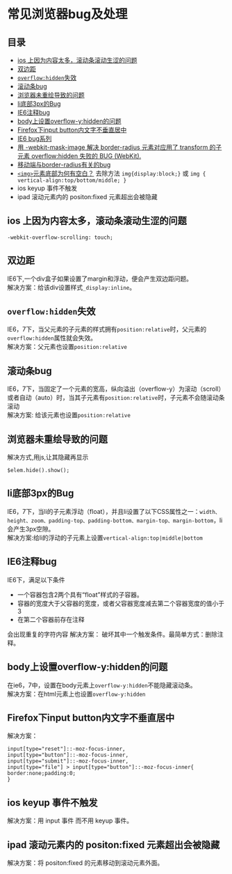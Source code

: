 # 常见浏览器bug及处理
## 目录
* [ios 上因为内容太多，滚动条滚动生涩的问题](#ios-scroll-bug)
* [双边距](#double-margin)
* [`overflow:hidden`失效](#double-margin)
* [滚动条bug](#double-margin)
* [浏览器未重绘导致的问题](#repaint)
* [li底部3px的Bug](#float-li-3px)
* [IE6注释bug](#repeat-text)
* [body上设置overflow-y:hidden的问题](#over-flow-y)
* [Firefox下input button内文字不垂直居中](#text-v-center)
* [IE6 bug系列](http://www.css88.com/archives/tag/ie6-bug)
* [用 -webkit-mask-image 解决 border-radius 元素对应用了 transform 的子元素 overflow:hidden 失败的 BUG (WebKit).](http://www.html-js.com/article/Mczone-CSS-to-solve-the-element-borderradius-for-child-elements-of-the-overflowhidden-transform-applications-of-the-failure-of-BUG-with-webkitmaskimage)
* [移动端与border-radius有关的bug](http://makaiqian.com/yu-border-radiusyou-guan-de-bug/)
* [`<img>`元素底部为何有空白？](https://www.zhihu.com/question/21558138) 去除方法 `img{display:block;}` 或 `img { vertical-align:top/bottom/middle; }`
* ios keyup 事件不触发
* ipad 滚动元素内的 positon:fixed 元素超出会被隐藏

## <a name="ios-scroll-bug">ios 上因为内容太多，滚动条滚动生涩的问题</a>
```
-webkit-overflow-scrolling: touch; 
```

## <a name="double-margin">双边距</a>
IE6下,一个div盒子如果设置了margin和浮动，便会产生双边距问题。    
解决方案：给该div设置样式`_display:inline`。

## <a name="overflow-hidden-bug">`overflow:hidden`失效</a>
IE6，7下，当父元素的子元素的样式拥有`position:relative`时，父元素的`overflow:hidden`属性就会失效。    
解决方案：父元素也设置`position:relative`

## <a name="scroll-hidden-bug">滚动条bug</a>
IE6，7下，当固定了一个元素的宽高，纵向溢出（overflow-y）为滚动（scroll）或者自动（auto）时，当其子元素有`position:relative`时，子元素不会随滚动条滚动    
解决方案: 给该元素也设置`position:relative`

## <a name="repaint">浏览器未重绘导致的问题</a>
解决方式,用js,让其隐藏再显示
```
$elem.hide().show();
```

## <a name="float-li-3px">li底部3px的Bug</a>
IE6，7下，当li的子元素浮动（float），并且li设置了以下CSS属性之一：`width、height、zoom、padding-top、padding-bottom、margin-top、margin-bottom`，li会产生3px空隙。    
解决方案:给li的浮动的子元素上设置`vertical-align:top|middle|bottom`


## <a name="repeat-text">IE6注释bug</a>
IE6下，满足以下条件
* 一个容器包含2两个具有“float”样式的子容器。
* 容器的宽度大于父容器的宽度，或者父容器宽度减去第二个容器宽度的值小于3
* 在第二个容器前存在注释

会出现重复的字符内容
解决方案： 破坏其中一个触发条件。最简单方式：删除注释。


## <a name="over-flow-y">body上设置overflow-y:hidden的问题</a>

在ie6，7中，设置在body元素上`overflow-y:hidden`不能隐藏滚动条。    
解决方案：在html元素上也设置`overflow-y:hidden`

## <a name="text-v-center">Firefox下input button内文字不垂直居中</a>
解决方案：
```
input[type="reset"]::-moz-focus-inner,
input[type="button"]::-moz-focus-inner,
input[type="submit"]::-moz-focus-inner,
input[type="file"] > input[type="button"]::-moz-focus-inner{
border:none;padding:0;
}
```

## ios keyup 事件不触发
解决方案：用 input 事件 而不用 keyup 事件。

## ipad 滚动元素内的 positon:fixed 元素超出会被隐藏
解决方案：将 positon:fixed 的元素移动到滚动元素外面。

